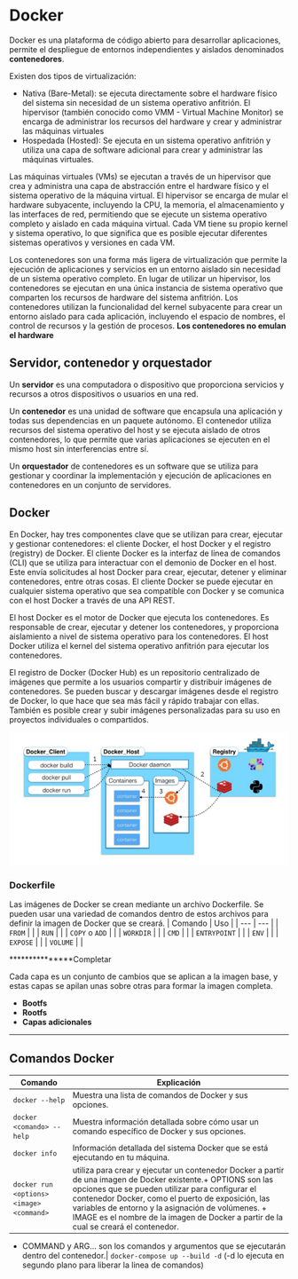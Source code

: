 # Docker
Docker es una plataforma de código abierto para desarrollar aplicaciones, permite el despliegue de entornos independientes y aislados denominados **contenedores**.

Existen dos tipos de virtualización:
+ Nativa (Bare-Metal): se ejecuta directamente sobre el hardware físico del sistema sin necesidad de un sistema operativo anfitrión. El hipervisor (también conocido como VMM - Virtual Machine Monitor) se encarga de administrar los recursos del hardware y crear y administrar las máquinas virtuales
+ Hospedada (Hosted): Se ejecuta en un sistema operativo anfitrión y utiliza una capa de software adicional para crear y administrar las máquinas virtuales.

Las máquinas virtuales (VMs) se ejecutan a través de un hipervisor que crea y administra una capa de abstracción entre el hardware físico y el sistema operativo de la máquina virtual. El hipervisor se encarga de mular el hardware subyacente, incluyendo la CPU, la memoria, el almacenamiento y las interfaces de red, permitiendo que se ejecute un sistema operativo completo y aislado en cada máquina virtual. Cada VM tiene su propio kernel y sistema operativo, lo que significa que es posible ejecutar diferentes sistemas operativos y versiones en cada VM.

Los contenedores son una forma más ligera de virtualización que permite la ejecución de aplicaciones y servicios en un entorno aislado sin necesidad de un sistema operativo completo. En lugar de utilizar un hipervisor, los contenedores se ejecutan en una única instancia de sistema operativo que comparten los recursos de hardware del sistema anfitrión. Los contenedores utilizan la funcionalidad del kernel subyacente para crear un entorno aislado para cada aplicación, incluyendo el espacio de nombres, el control de recursos y la gestión de procesos. **Los contenedores no emulan el hardware**

## Servidor, contenedor y orquestador
Un **servidor** es una computadora o dispositivo que proporciona servicios y recursos a otros dispositivos o usuarios en una red.

Un **contenedor** es una unidad de software que encapsula una aplicación y todas sus dependencias en un paquete autónomo. El contenedor utiliza recursos del sistema operativo del host y se ejecuta aislado de otros contenedores, lo que permite que varias aplicaciones se ejecuten en el mismo host sin interferencias entre sí.

Un **orquestador** de contenedores es un software que se utiliza para gestionar y coordinar la implementación y ejecución de aplicaciones en contenedores en un conjunto de servidores.

## Docker
En Docker, hay tres componentes clave que se utilizan para crear, ejecutar y gestionar contenedores: el cliente Docker, el host Docker y el registro (registry) de Docker. El cliente Docker es la interfaz de línea de comandos (CLI) que se utiliza para interactuar con el demonio de Docker en el host. Este envía solicitudes al host Docker para crear, ejecutar, detener y eliminar contenedores, entre otras cosas. El cliente Docker se puede ejecutar en cualquier sistema operativo que sea compatible con Docker y se comunica con el host Docker a través de una API REST.

El host Docker es el motor de Docker que ejecuta los contenedores. Es responsable de crear, ejecutar y detener los contenedores, y proporciona aislamiento a nivel de sistema operativo para los contenedores. El host Docker utiliza el kernel del sistema operativo anfitrión para ejecutar los contenedores.

El registro de Docker (Docker Hub) es un repositorio centralizado de imágenes que permite a los usuarios compartir y distribuir imágenes de contenedores. Se pueden buscar y descargar imágenes desde el registro de Docker, lo que hace que sea más fácil y rápido trabajar con ellas. También es posible crear y subir imágenes personalizadas para su uso en proyectos individuales o compartidos.

![Docker](https://github.com/13sauca13/PRG/blob/master/Recursos/Docker_estructura.PNG)

### Dockerfile
Las imágenes de Docker se crean mediante un archivo Dockerfile. Se pueden usar una variedad de comandos dentro de estos archivos para definir la imagen de Docker que se creará.
| Comando | Uso |
| --- | --- |
| ```FROM``` | |
| ```RUN``` | |
| ```COPY``` o ```ADD``` | |
| ```WORKDIR``` | |
| ```CMD``` | |
| ```ENTRYPOINT``` | |
| ```ENV``` | |
| ```EXPOSE``` | |
| ```VOLUME``` | |

***************Completar

Cada capa es un conjunto de cambios que se aplican a la imagen base, y estas capas se apilan unas sobre otras para formar la imagen completa.
+ **Bootfs**
+ **Rootfs**
+ **Capas adicionales**

<hr/>

## Comandos Docker
| Comando | Explicación |
| --- | --- |
| ```docker --help``` | Muestra  una lista de comandos de Docker y sus opciones. |
| ```docker <comando> --help``` | Muestra información detallada sobre cómo usar un comando específico de Docker y sus opciones.|
| ```docker info``` |  Información detallada del sistema Docker que se está ejecutando en tu máquina. |
| ```docker run <options> <image> <command>``` | utiliza para crear y ejecutar un contenedor Docker a partir de una imagen de Docker existente.+ OPTIONS son las opciones que se pueden utilizar para configurar el contenedor Docker, como el puerto de exposición, las variables de entorno y la asignación de volúmenes. + IMAGE es el nombre de la imagen de Docker a partir de la cual se creará el contenedor.
+ COMMAND y ARG... son los comandos y argumentos que se ejecutarán dentro del 
contenedor.|
```docker-compose up --build -d``` (-d lo ejecuta en segundo plano para liberar la linea de comandos)
